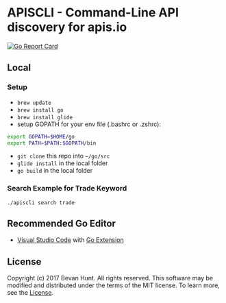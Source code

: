 # APISCLI - Command-Line API discovery for apis.io

[![Go Report Card](https://goreportcard.com/badge/github.com/bevanhunt/apiscli)](https://goreportcard.com/report/github.com/bevanhunt/aoiscli)

## Local

### Setup
- ` brew update `
- ` brew install go `
- ` brew install glide `
-  setup GOPATH for your env file (.bashrc or .zshrc):
```bash
export GOPATH=$HOME/go
export PATH=$PATH:$GOPATH/bin
```
- ` git clone ` this repo into ` ~/go/src `
- ` glide install ` in the local folder
- ` go build ` in the local folder

### Search Example for Trade Keyword

` ./apiscli search trade `

## Recommended Go Editor
- [Visual Studio Code](https://code.visualstudio.com/) with [Go Extension](https://github.com/Microsoft/vscode-go)

## License
Copyright (c) 2017 Bevan Hunt. All rights reserved.
This software may be modified and distributed under the terms of the MIT license. To learn more, see the [License](LICENSE.md).